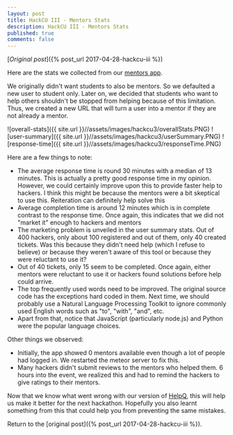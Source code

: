 ```yaml
---
layout: post
title: HackCU III - Mentors Stats
description: HackCU III - Mentors Stats
published: true
comments: false
---
```


[*Original post*]({% post_url 2017-04-28-hackcu-iii %})

Here are the stats we collected from our [mentors app](https://github.com/HackCU/mentors).

We originally didn't want students to also be mentors. So we defaulted a new user to student only. Later on, we decided that students who want to help others shouldn't be stopped from helping because of this limitation. Thus, we created a new URL that will turn a user into a mentor if they are not already a mentor.

![overall-stats]({{ site.url }}//assets/images/hackcu3/overallStats.PNG)
![user-summary]({{ site.url }}//assets/images/hackcu3/userSummary.PNG)
![response-time]({{ site.url }}//assets/images/hackcu3/responseTime.PNG)

Here are a few things to note:

* The average response time is round 30 minutes with a median of 13 minutes. This is actually a pretty good response time in my opinion. However, we could certainly improve upon this to provide faster help to hackers. I think this might be because the mentors were a bit skeptical to use this. Reiteration can definitely help solve this
* Average completion time is around 12 minutes which is in complete contrast to the response time. Once again, this indicates that we did not "market it" enough to hackers and mentors
* The marketing problem is unveiled in the user summary stats. Out of 400 hackers, only about 100 registered and out of them, only 40 created tickets. Was this because they didn't need help (which I refuse to believe) or because they weren't aware of this tool or because they were reluctant to use it?
* Out of 40 tickets, only 15 seem to be completed. Once again, either mentors were reluctant to use it or hackers found solutions before help could arrive.
* The top frequently used words need to be improved. The original source code has the exceptions hard coded in them. Next time, we should probably use a Natural Language Processing Toolkit to ignore commonly used English words such as "to", "with", "and", etc.
* Apart from that, notice that JavaScript (particularly node.js) and Python were the popular language choices.

Other things we observed:

* Initially, the app showed 0 mentors available even though a lot of people had logged in. We restarted the meteor server to fix this.
* Many hackers didn't submit reviews to the mentors who helped them. 6 hours into the event, we realized this and had to remind the hackers to give ratings to their mentors.

Now that we know what went wrong with our version of [HelpQ](https://github.com/ehzhang/HELPq), this will help us make it better for the next hackathon. Hopefully you also learnt something from this that could help you from preventing the same mistakes.

Return to the [original post]({% post_url 2017-04-28-hackcu-iii %}).
